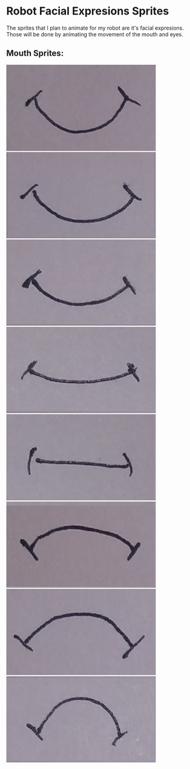 # Robot Facial Expresions Sprites

The sprites that I plan to animate for my robot are it's facial expresions. Those will be done by animating the movement of the mouth and eyes.

## Mouth Sprites:
![](1.png)
![](2.png)
![](3.png)
![](4.png)
![](5.png)
![](6.png)
![](7.png)
![](8.png)
